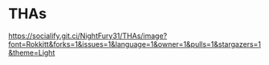 # THAs
https://socialify.git.ci/NightFury31/THAs/image?font=Rokkitt&forks=1&issues=1&language=1&owner=1&pulls=1&stargazers=1&theme=Light
